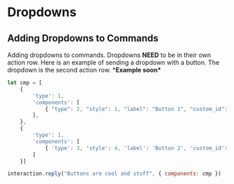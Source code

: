 # Dropdowns

## Adding Dropdowns to Commands

Adding dropdowns to commands. Dropdowns **NEED** to be in their own action row. Here is an example of sending a dropdown with a button. The dropdown is the second action row.  \***Example soon\***

```javascript
let cmp = [
    {
        'type': 1,
        'components': [
            { "type": 2, "style": 1, "label": "Button 1", "custom_id": "testing" },
        ],
    },
    {
        'type': 1,
        'components': [
            { 'type': 3, 'style': 4, 'label': 'Button 2', 'custom_id': '2', 'options': [{ 'name': 'test', 'value': 'test', 'label': 'test' }, { 'name': 'hmm', 'value': 'hmmm', 'label': 'hmmm' },], },
        ]
    }]

interaction.reply("Buttons are cool and stuff", { components: cmp })
```

